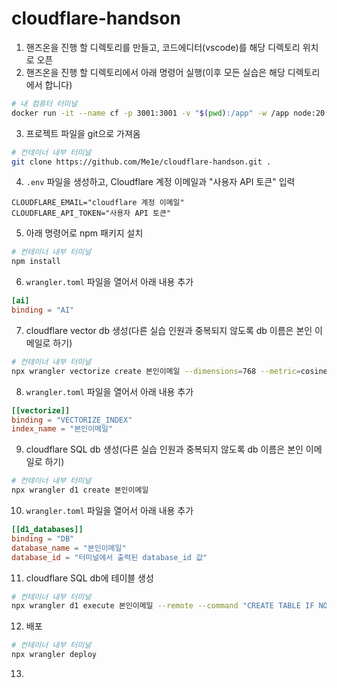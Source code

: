 # cloudflare-handson

1. 핸즈온을 진행 할 디렉토리를 만들고, 코드에디터(vscode)를 해당 디렉토리 위치로 오픈
2. 핸즈온을 진행 할 디렉토리에서 아래 명령어 실행(이후 모든 실습은 해당 디렉토리에서 합니다)

```bash
# 내 컴퓨터 터미널
docker run -it --name cf -p 3001:3001 -v "$(pwd):/app" -w /app node:20 bash
```

3. 프로젝트 파일을 git으로 가져옴

```bash
# 컨테이너 내부 터미널
git clone https://github.com/Me1e/cloudflare-handson.git .
```

4. `.env` 파일을 생성하고, Cloudflare 계정 이메일과 "사용자 API 토큰" 입력

```
CLOUDFLARE_EMAIL="cloudflare 계정 이메일"
CLOUDFLARE_API_TOKEN="사용자 API 토큰"
```

5. 아래 명령어로 npm 패키지 설치

```bash
# 컨테이너 내부 터미널
npm install
```

6. `wrangler.toml` 파일을 열어서 아래 내용 추가

```toml
[ai]
binding = "AI"
```

7. cloudflare vector db 생성(다른 실습 인원과 중복되지 않도록 db 이름은 본인 이메일로 하기)

```bash
# 컨테이너 내부 터미널
npx wrangler vectorize create 본인이메일 --dimensions=768 --metric=cosine
```

8. `wrangler.toml` 파일을 열어서 아래 내용 추가

```toml
[[vectorize]]
binding = "VECTORIZE_INDEX"
index_name = "본인이메일"
```

9. cloudflare SQL db 생성(다른 실습 인원과 중복되지 않도록 db 이름은 본인 이메일로 하기)

```bash
# 컨테이너 내부 터미널
npx wrangler d1 create 본인이메일
```

10. `wrangler.toml` 파일을 열어서 아래 내용 추가

```toml
[[d1_databases]]
binding = "DB"
database_name = "본인이메일"
database_id = "터미널에서 출력된 database_id 값"
```

11. cloudflare SQL db에 테이블 생성

```bash
# 컨테이너 내부 터미널
npx wrangler d1 execute 본인이메일 --remote --command "CREATE TABLE IF NOT EXISTS notes (id INTEGER PRIMARY KEY, text TEXT NOT NULL)"
```

12. 배포

```bash
# 컨테이너 내부 터미널
npx wrangler deploy
```

13.
